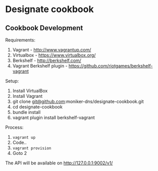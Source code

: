 # Designate cookbook

## Cookbook Development

Requirements:

1. Vagrant - http://www.vagrantup.com/
2. Virtualbox - https://www.virtualbox.org/
3. Berkshelf - http://berkshelf.com/
4. Vagrant Berkshelf plugin - https://github.com/riotgames/berkshelf-vagrant

Setup:

1. Install VirtualBox
2. Install Vagrant
3. git clone git@github.com:moniker-dns/designate-cookbook.git
4. cd designate-cookbook
5. bundle install
6. vagrant plugin install berkshelf-vagrant

Process:

1. `vagrant up`
2. Code..
3. `vagrant provision`
4. Goto 2

The API will be available on http://127.0.0.1:9002/v1/
